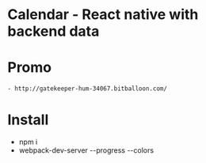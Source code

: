# Calendar - React native with backend data

# Promo
    - http://gatekeeper-hum-34067.bitballoon.com/

# Install
 - npm i
 - webpack-dev-server --progress --colors

